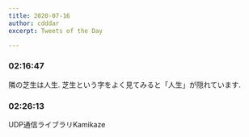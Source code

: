 ```yaml
---
title: 2020-07-16
author: cdddar
excerpt: Tweets of the Day

---
```


### 02:16:47

隣の芝生は人生.
芝生という字をよく見てみると「人生」が隠れています.

### 02:26:13

UDP通信ライブラリKamikaze

